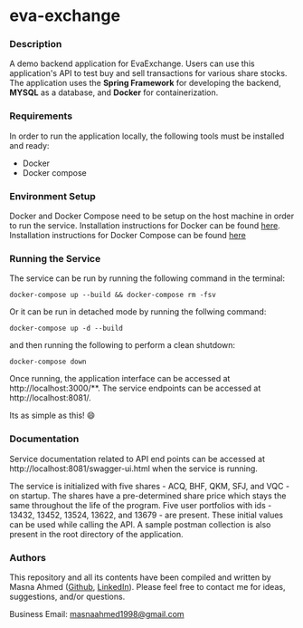 # eva-exchange

### Description

A demo backend application for EvaExchange. Users can use this application's API to test buy and sell transactions for various share stocks. The application uses the **Spring Framework** for developing the backend, **MYSQL** as a database, and **Docker** for containerization.

### Requirements

In order to run the application locally, the following tools must be installed and ready:

- Docker
- Docker compose

### Environment Setup

Docker and Docker Compose need to be setup on the host machine in order to run the service. Installation instructions for Docker can be found [here](https://docs.docker.com/get-docker/). Installation instructions for Docker Compose can be found [here](https://docs.docker.com/compose/install/)

### Running the Service

The service can be run by running the following command in the terminal:

```
docker-compose up --build && docker-compose rm -fsv
```

Or it can be run in detached mode by running the follwing command:

```
docker-compose up -d --build
```

and then running the following to perform a clean shutdown:

```
docker-compose down
```

Once running, the application interface can be accessed at http://localhost:3000/\*\*. The service endpoints can be accessed at http://localhost:8081/.

Its as simple as this! :smile:

### Documentation

Service documentation related to API end points can be accessed at http://localhost:8081/swagger-ui.html when the service is running.

The service is initialized with five shares - ACQ, BHF, QKM, SFJ, and VQC - on startup. The shares have a pre-determined share price which stays the same throughout the life of the program. Five user portfolios with ids - 13432, 13452, 13524, 13622, and 13679 -  are present. These initial values can be used while calling the API. A sample postman collection is also present in the root directory of the application.

### Authors

This repository and all its contents have been compiled and written by Masna Ahmed ([Github](https://github.com/maZna), [LinkedIn](https://www.linkedin.com/in/masna-ahmed/)). Please feel free to contact me for ideas, suggestions, and/or questions.

Business Email: masnaahmed1998@gmail.com

